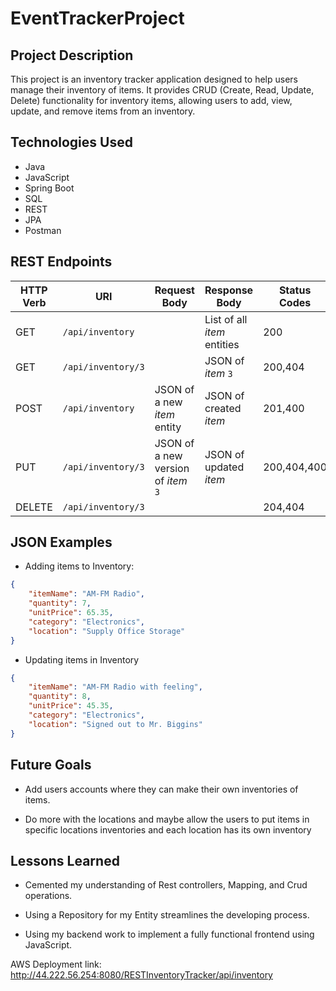 # EventTrackerProject


## Project Description

This project is an inventory tracker application designed to help users manage their inventory of items. It provides CRUD (Create, Read, Update, Delete) functionality for inventory items, allowing users to add, view, update, and remove items from an inventory. 


## Technologies Used

- Java
- JavaScript
- Spring Boot
- SQL
- REST
- JPA
- Postman


## REST Endpoints

| HTTP Verb | URI               | Request Body | Response Body | Status Codes |
|-----------|-------------------|--------------|---------------|---------|
| GET       | `/api/inventory`      |              | List of all _item_ entities | 200 |
| GET       | `/api/inventory/3`   |              | JSON of _item_ `3` | 200,404 |
| POST      | `/api/inventory`      | JSON of a new _item_ entity  | JSON of created _item_ | 201,400 |
| PUT       | `/api/inventory/3`   | JSON of a new version of _item_ `3` | JSON of updated _item_ | 200,404,400 |
| DELETE    | `/api/inventory/3`   |              |               | 204,404|

## JSON Examples

- Adding items to Inventory:

```json
{
    "itemName": "AM-FM Radio",
    "quantity": 7,
    "unitPrice": 65.35,
    "category": "Electronics",
    "location": "Supply Office Storage"
}
```

- Updating items in Inventory

```json
{
    "itemName": "AM-FM Radio with feeling",
    "quantity": 8,
    "unitPrice": 45.35,
    "category": "Electronics",
    "location": "Signed out to Mr. Biggins"
}
```

## Future Goals

- Add users accounts where they can make their own inventories of items.

- Do more with the locations and maybe allow the users to put items in specific locations inventories and each location has its own inventory


## Lessons Learned

- Cemented my understanding of Rest controllers, Mapping, and Crud operations.

- Using a Repository for my Entity streamlines the developing process.

- Using my backend work to implement a fully functional frontend using JavaScript.

AWS Deployment link: http://44.222.56.254:8080/RESTInventoryTracker/api/inventory



